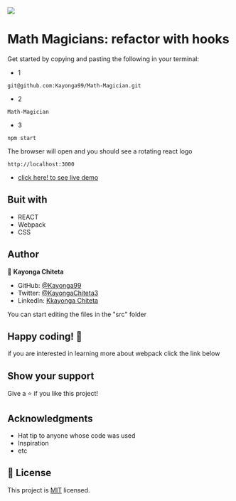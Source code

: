 ![](https://img.shields.io/badge/Microverse-blueviolet)

# Math Magicians: refactor with hooks
Get started by copying and pasting the following in your terminal:

- 1

```
git@github.com:Kayonga99/Math-Magician.git
```

- 2

```
Math-Magician
```

- 3

```
npm start
```

The browser will open and you should see a rotating react logo

```
http://localhost:3000
```

- [click here! to see live demo]()

## Buit with

- REACT
- Webpack
- CSS



## Author 

👤 **Kayonga Chiteta**

- GitHub: [@Kayonga99](https://github.com/Kayonga99)
- Twitter: [@KayongaChiteta3](https://twitter.com/KayongaChiteta3)
- LinkedIn: [Kkayonga Chiteta](https://www.linkedin.com/in/kayongac/)


You can start editing the files in the "src" folder

## Happy coding! 🌈

if you are interested in learning more about webpack click the link below

## Show your support

Give a ⭐️ if you like this project!

## Acknowledgments

- Hat tip to anyone whose code was used
- Inspiration
- etc

## 📝 License

This project is [MIT](./MIT.md) licensed.